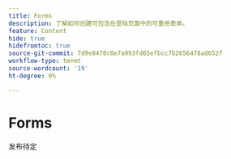 ```yaml
---
title: Forms
description: 了解如何创建可包含在登陆页面中的可重用表单。
feature: Content
hide: true
hidefromtoc: true
source-git-commit: 7d9e8470c0e7a993fd65efbcc7b2656478ad652f
workflow-type: tm+mt
source-wordcount: '19'
ht-degree: 0%

---
```


# Forms

发布待定
